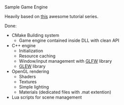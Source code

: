 Sample Game Engine

Heavily based on [this](https://learnopengl.com/) awesome tutorial series.

Done:

* CMake Building system
	* Game engine contained inside DLL with clean API
* C++ engine
	* Initialization
	* Resource caching
	* Window/input management with [GLFW](https://www.glfw.org/) library
	* [GLEW](https://github.com/nigels-com/glew) library
* OpenGL rendering
	* Shaders
	* Textures
	* Simple lighting
	* Materials (dedicated files with .mat extention)
* Lua scripts for scene management

